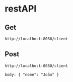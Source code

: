 # restAPI

## Get
`http://localhost:8080/client`

## Post
`http://localhost:8080/client`

`body: {
  "nome": "João"
}`
